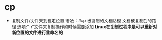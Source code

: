 # cp
-
    复制文件/文件夹到指定位置
    语法：#cp 被复制的文档路径 文档被复制到的路径
    选项:“-r”文件夹复制操作的时候需要添加
**Linux在复制过程中是可以重新对新位置的文件进行重命名的**
